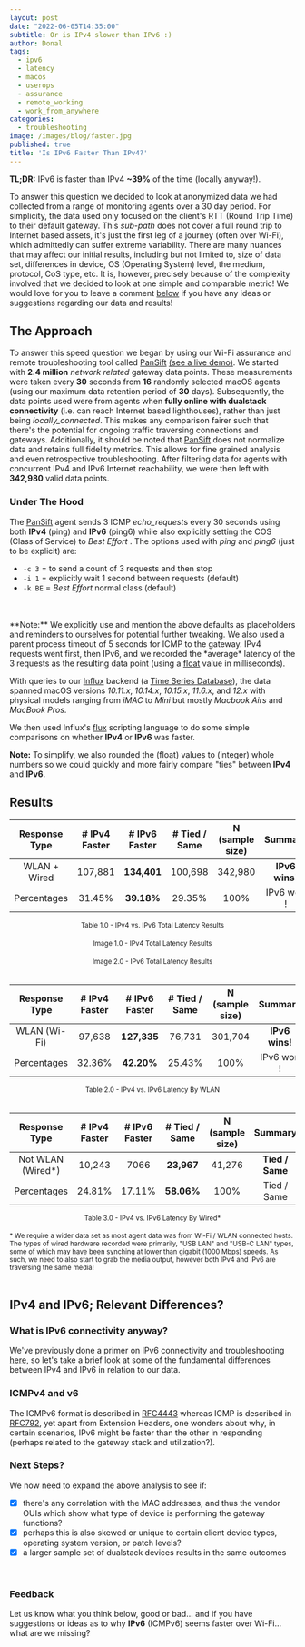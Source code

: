 ```yaml
---
layout: post
date: "2022-06-05T14:35:00"
subtitle: Or is IPv4 slower than IPv6 :)
author: Donal
tags:
  - ipv6
  - latency
  - macos
  - userops
  - assurance
  - remote_working
  - work_from_anywhere
categories:
  - troubleshooting
image: /images/blog/faster.jpg
published: true
title: 'Is IPv6 Faster Than IPv4?'
---
```


**TL;DR:** IPv6 is faster than IPv4 **~39%** of the time (locally anyway!).	

To answer this question we decided to look at anonymized data we had collected from a range of monitoring agents over a 30 day period. For simplicity, the data used only focused on the client's RTT (Round Trip Time) to their default gateway. This *sub-path* does not cover a full round trip to Internet based assets, it's just the first leg of a journey (often over Wi-Fi), which admittedly can suffer extreme variability. There are many nuances that may affect our initial results, including but not limited to, size of data set, differences in device, OS (Operating System) level, the medium, protocol, CoS type, etc. It is, however, precisely because of the complexity involved that we decided to look at one simple and comparable metric! We would love for you to leave a comment [below](/blog/is-ipv6-faster-than-ipv4/#feedback) if you have any ideas or suggestions regarding our data and results!

## The Approach
To answer this speed question we began by using our Wi-Fi assurance and remote troubleshooting tool called [PanSift](https://pansift.com) <a href="/demo" target="_blank" rel="nofollow">(see a live demo)</a>. We started with **2.4 million** *network related* gateway data points. These measurements were taken every **30** seconds from **16** randomly selected macOS agents (using our maximum data retention period of **30** days). Subsequently, the data points used were from agents when **fully online with dualstack connectivity** (i.e. can reach Internet based lighthouses), rather than just being *locally_connected*. This makes any comparison fairer such that there's the potential for ongoing traffic traversing connections and gateways. Additionally, it should be noted that [PanSift](https://pansift.com) does not normalize data and retains full fidelity metrics. This allows for fine grained analysis and even retrospective troubleshooting. After filtering data for agents with concurrent IPv4 and IPv6 Internet reachability, we were then left with **342,980** valid data points.   

### Under The Hood
The [PanSift](https://pansift.com) agent sends 3 ICMP *echo_request*s every 30 seconds using both **IPv4** (ping) and **IPv6** (ping6) while also explicitly setting the COS (Class of Service) to *Best Effort* . The options used with *ping* and *ping6* (just to be explicit) are:

- `-c 3` = to send a count of 3 requests and then stop
- `-i 1` = explicitly wait 1 second between requests (default)
- `-k BE` = *Best Effort* normal class (default)
<br>
<br>
**Note:** We explicitly use and mention the above defaults as placeholders and reminders to ourselves for potential further tweaking. We also used a parent process timeout of 5 seconds for ICMP to the gateway.  IPv4 requests went first, then IPv6, and we recorded the *average* latency of the 3 requests as the resulting data point (using a <a target="_blank" href="https://docs.influxdata.com/influxdb/v2.2/reference/syntax/line-protocol/#data-types-and-format">float</a> value in milliseconds). 

With queries to our <a target="_blank" href="https://www.influxdata.com/">Influx</a> backend (a <a target="_blank" href="https://en.wikipedia.org/wiki/Time_series_database">Time Series Database</a>), the data spanned macOS versions *10.11.x*, *10.14.x*, *10.15.x*, *11.6.x*, and *12.x* with physical models ranging from *iMAC* to *Mini* but mostly *Macbook Airs* and *MacBook Pros*.

We then used Influx's <a target="_blank" href="https://www.influxdata.com/products/flux/">flux</a> scripting language to do some simple comparisons on whether **IPv4** or **IPv6** was faster. 

**Note:** To simplify, we also rounded the (float) values to (integer) whole numbers so we could quickly and more fairly compare "ties" between **IPv4** and **IPv6**.

## Results

<div class="table1-start"></div>

| Response Type | # IPv4 Faster | # IPv6 Faster  | # Tied / Same | N <br>(sample size) | Summary |
| :----:      | :----:   |  :---:  | :---:  | :---:  | :---:      |
| WLAN + Wired  | 107,881   | **134,401**  | 100,698 | 342,980 | **IPv6 wins!** |
| Percentages | 31.45%   | **39.18%**  | 29.35% | 100%   | IPv6 won !        |    

<center><small>Table 1.0 - IPv4 vs. IPv6 Total Latency Results</small></center>
 <br> 
<div class="table1-end"></div>
 <a href="https://app.pansift.com/demo" target="_blank" rel="nofollow"><img class="img-fluid lozad" src="data:image/gif;base64,R0lGODlhAQABAIAAAP///wAAACH5BAEAAAAALAAAAAABAAEAAAICRAEAOw==" data-src="/images/blog/ipv4.png"></img></a>

<center><small>Image 1.0 - IPv4 Total Latency Results</small></center>
 <br>
 <a href="https://app.pansift.com/demo" target="_blank" rel="nofollow"><img class="img-fluid lozad" src="data:image/gif;base64,R0lGODlhAQABAIAAAP///wAAACH5BAEAAAAALAAAAAABAAEAAAICRAEAOw==" data-src="/images/blog/ipv6.png"></img></a>
 <br>
<center><small>Image 2.0 - IPv6 Total Latency Results</small></center>
 <br>
<div class="table2-start"></div>

| Response Type   | # IPv4 Faster | # IPv6 Faster  | # Tied / Same | N <br>(sample size) | Summary |
| :----:          | :----:   |  :---:  | :---:  | :---:  | :---:      |
| WLAN (Wi-Fi)    | 97,638 | **127,335** |  76,731 | 301,704 | **IPv6 wins!** |
| Percentages     | 32.36%   | **42.20%**  | 25.43% | 100%   | IPv6 won !        |

<center><small>Table 2.0 - IPv4 vs. IPv6 Latency By WLAN</small></center>
 <br> 
<div class="table2-end"></div>

<div class="table3-start"></div>

| Response Type   | # IPv4 Faster | # IPv6 Faster  | # Tied / Same | N <br>(sample size) | Summary |
| :----:          | :----:   |  :---:  | :---:  | :---:  | :---:   |
| Not WLAN (Wired*)| 10,243 | 7066    |  **23,967** |  41,276 | **Tied / Same** |
| Percentages     | 24.81%   | 17.11%  | **58.06%** | 100%   | Tied / Same        |

<center><small>Table 3.0 - IPv4 vs. IPv6 Latency By Wired*</small></center>
 <br> 
 <small>* We require a wider data set as most agent data was from Wi-Fi / WLAN connected hosts. The types of wired hardware recorded were primarily, "USB LAN" and "USB-C LAN" types, some of which may have been synching at lower than gigabit (1000 Mbps) speeds. As such, we need to also start to grab the media output, however both IPv4 and IPv6 are traversing the same media! </small> 
 <br>  
<div class="table3-end"></div>

 <br>
 
 
## IPv4 and IPv6; Relevant Differences? 
### What is IPv6 connectivity anyway?
We've previously done a primer on IPv6 connectivity and troubleshooting [here](/blog/how-to-fix-ipv6-connectivity/), so let's take a brief look at some of the fundamental differences between IPv4 and IPv6 in relation to our data.
  
### ICMPv4 and v6
The ICMPv6 format is described in <a target="_blank" href="https://datatracker.ietf.org/doc/html/rfc4443">RFC4443</a> whereas ICMP is described in <a target="_blank" href="https://datatracker.ietf.org/doc/html/rfc792">RFC792</a>, yet apart from Extension Headers, one wonders about why, in certain scenarios, IPv6 might be faster than the other in responding (perhaps related to the gateway stack and utilization?).

### Next Steps?
We now need to expand the above analysis to see if:
  - [x] there's any correlation with the MAC addresses, and thus the vendor OUIs which show what type of device is performing the gateway functions?
  - [x] perhaps this is also skewed or unique to certain client device types, operating system version, or patch levels?
  - [x] a larger sample set of dualstack devices results in the same outcomes

<br>

### Feedback
Let us know what you think below, good or bad... and if you have suggestions or ideas as to why **IPv6** (ICMPv6) seems faster over Wi-Fi... what are we missing?

<script type="text/javascript">
(function() {
    $('div.table1-start').nextUntil('div.table1-end', 'table').addClass('table table-dark table-hover table-responsive');
	$('div.table2-start').nextUntil('div.table2-end', 'table').addClass('table table-dark table-hover table-responsive');
    $('div.table3-start').nextUntil('div.table3-end', 'table').addClass('table table-dark table-hover table-responsive');
})();
</script>
